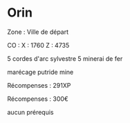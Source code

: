 # Orin

Zone : Ville de départ&#x20;

CO : X : 1760 Z : 4735

5 cordes d'arc sylvestre 5 minerai de fer

marécage putride mine

Récompenses : 291XP

Récompenses : 300€

aucun prérequis

